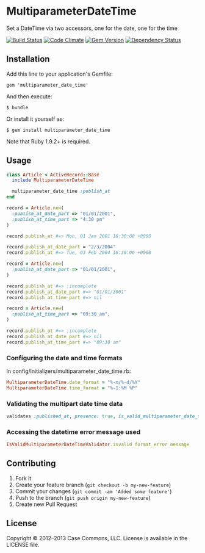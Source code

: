 # MultiparameterDateTime

Set a DateTime via two accessors, one for the date, one for the time

[![Build Status](https://secure.travis-ci.org/Casecommons/multiparameter_date_time.png?branch=master)](https://travis-ci.org/Casecommons/multiparameter_date_time)
[![Code Climate](https://codeclimate.com/github/Casecommons/multiparameter_date_time.png)](https://codeclimate.com/github/Casecommons/multiparameter_date_time)
[![Gem Version](https://badge.fury.io/rb/multiparameter_date_time.png)](https://rubygems.org/gems/multiparameter_date_time)
[![Dependency Status](https://gemnasium.com/Casecommons/multiparameter_date_time.png)](https://gemnasium.com/Casecommons/multiparameter_date_time)

## Installation

Add this line to your application's Gemfile:

    gem 'multiparameter_date_time'

And then execute:

    $ bundle

Or install it yourself as:

    $ gem install multiparameter_date_time

Note that Ruby 1.9.2+ is required.

## Usage

```ruby
class Article < ActiveRecord::Base
  include MultiparameterDateTime

  multiparameter_date_time :publish_at
end

record = Article.new(
  :publish_at_date_part => "01/01/2001",
  :publish_at_time_part => "4:30 pm"
)

record.publish_at #=> Mon, 01 Jan 2001 16:30:00 +0000

record.publish_at_date_part = "2/3/2004"
record.publish_at #=> Tue, 03 Feb 2004 16:30:00 +0000

record = Article.new(
  :publish_at_date_part => "01/01/2001",
)

record.publish_at #=> :incomplete
record.publish_at_date_part #=> "01/01/2001"
record.publish_at_time_part #=> nil

record = Article.new(
  :publish_at_time_part => "09:30 am",
)

record.publish_at #=> :incomplete
record.publish_at_date_part #=> nil
record.publish_at_time_part #=> "09:30 am"
```

### Configuring the date and time formats
In config/initializers/multiparameter\_date\_time.rb:

```ruby
MultiparameterDateTime.date_format = "%-m/%-d/%Y"
MultiparameterDateTime.time_format = "%-I:%M %P"
```

### Validating the multipart date time data

```ruby
validates :published_at, presence: true, is_valid_multiparameter_date_time: true
```

### Accessing the datetime error message used

```ruby
IsValidMultiparameterDateTimeValidator.invalid_format_error_message
```

## Contributing

1. Fork it
2. Create your feature branch (`git checkout -b my-new-feature`)
3. Commit your changes (`git commit -am 'Added some feature'`)
4. Push to the branch (`git push origin my-new-feature`)
5. Create new Pull Request

## License

Copyright © 2012–2013 Case Commons, LLC. License is available in the LICENSE file.
